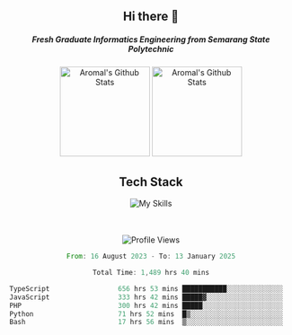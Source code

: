 <div align="center">
  <h2>Hi there 👋</h2>

  <h5>Fresh Graduate Informatics Engineering from Semarang State Polytechnic</h5>

  <img
    height="160"
    alt="Aromal's Github Stats"
    src="https://github-readme-stats.vercel.app/api?username=dafariski77&show_icons=true&theme=tokyonight&count_private=true"
  />
  <img
    alt="Aromal's Github Stats"
    height="160"
    src="https://github-readme-stats.vercel.app/api/top-langs/?username=dafariski77&layout=compact&theme=tokyonight"
  />

  <h2>Tech Stack</h2>
  
![My Skills](https://simpleskill.icons.workers.dev/svg?i=typescript,next.js,react,tailwindcss,shadcnui,reactquery,prisma,socketdotio,zod)

  <br /><br />
  <img src="https://komarev.com/ghpvc/?username=dafariski77&abbreviated=true" alt="Profile Views">
    
  <!--START_SECTION:waka-->

```rust
From: 16 August 2023 - To: 13 January 2025

Total Time: 1,489 hrs 40 mins

TypeScript                 656 hrs 53 mins ███████████░░░░░░░░░░░░░░   43.64 %
JavaScript                 333 hrs 42 mins █████▓░░░░░░░░░░░░░░░░░░░   22.17 %
PHP                        300 hrs 42 mins █████░░░░░░░░░░░░░░░░░░░░   19.98 %
Python                     71 hrs 52 mins  █▒░░░░░░░░░░░░░░░░░░░░░░░   04.78 %
Bash                       17 hrs 56 mins  ▒░░░░░░░░░░░░░░░░░░░░░░░░   01.19 %
```

<!--END_SECTION:waka-->
</div>
